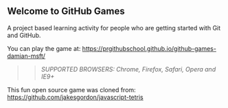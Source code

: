 ## Welcome to GitHub Games

A project based learning activity for people who are getting started with Git and GitHub.

You can play the game at: https://prgithubschool.github.io/github-games-damian-msft/

>> _*SUPPORTED BROWSERS*: Chrome, Firefox, Safari, Opera and IE9+_

This fun open source game was cloned from: https://github.com/jakesgordon/javascript-tetris
